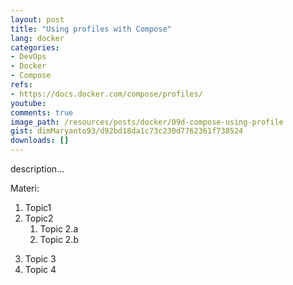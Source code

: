 ```yaml
---
layout: post
title: "Using profiles with Compose"
lang: docker
categories:
- DevOps
- Docker
- Compose
refs: 
- https://docs.docker.com/compose/profiles/
youtube: 
comments: true
image_path: /resources/posts/docker/09d-compose-using-profile
gist: dimMaryanto93/d92bd18da1c73c230d7762361f738524
downloads: []
---
```



description...

Materi: 

1. Topic1
2. Topic2
    1. Topic 2.a
    2. Topic 2.b
<!--more-->
3. Topic 3
4. Topic 4